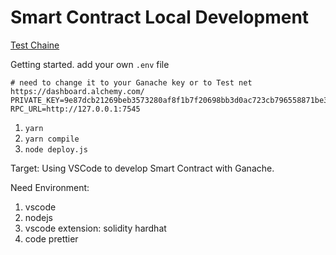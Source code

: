 # Smart Contract Local Development

[Test Chaine](https://alchemy.com/?r=72b83a6d8bd16fda)

Getting started.
add your own `.env` file

```
# need to change it to your Ganache key or to Test net https://dashboard.alchemy.com/
PRIVATE_KEY=9e87dcb21269beb3573280af8f1b7f20698bb3d0ac723cb796558871be303506
RPC_URL=http://127.0.0.1:7545
```

1. `yarn`
2. `yarn compile`
3. `node deploy.js`

Target: Using VSCode to develop Smart Contract with Ganache.

Need Environment:

1. vscode
2. nodejs
3. vscode extension: solidity hardhat
4. code prettier
